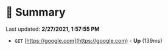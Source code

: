# 📖 Summary
Last updated: **2/27/2021, 1:57:55 PM**

- `GET` [https://google.com](https://google.com) - **Up** (139ms)
